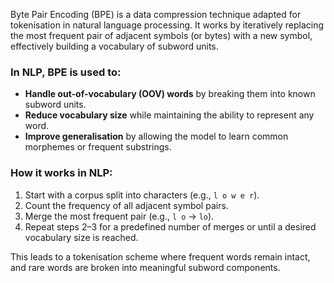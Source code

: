 Byte Pair Encoding (BPE) is a data compression technique adapted for tokenisation in natural language processing. It works by iteratively replacing the most frequent pair of adjacent symbols (or bytes) with a new symbol, effectively building a vocabulary of subword units.
### In NLP, BPE is used to:
- **Handle out-of-vocabulary (OOV) words** by breaking them into known subword units.
- **Reduce vocabulary size** while maintaining the ability to represent any word. 
- **Improve generalisation** by allowing the model to learn common morphemes or frequent substrings.
### How it works in NLP:
1. Start with a corpus split into characters (e.g., `l o w e r`).
2. Count the frequency of all adjacent symbol pairs.
3. Merge the most frequent pair (e.g., `l o` → `lo`).
4. Repeat steps 2–3 for a predefined number of merges or until a desired vocabulary size is reached.

This leads to a tokenisation scheme where frequent words remain intact, and rare words are broken into meaningful subword components.